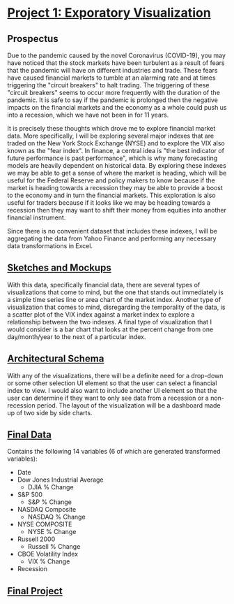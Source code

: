 # [Project 1: Exporatory Visualization](https://github.com/sheri-kamal/DATA73200-SP2020/tree/master/Exploratory)

## Prospectus
Due to the pandemic caused by the novel Coronavirus (COVID-19), you may have noticed that the stock markets have been turbulent as a result of fears that the pandemic will have on different industries and trade. These fears have caused financial markets to tumble at an alarming rate and at times triggering the "circuit breakers" to halt trading. The triggering of these "circuit breakers" seems to occur more frequently with the duration of the pandemic. It is safe to say if the pandemic is prolonged then the negative impacts on the financial markets and the economy as a whole could push us into a recession, which we have not been in for 11 years. 

It is precisely these thoughts which drove me to explore financial market data. More specifically, I will be exploring several major indexes that are traded on the New York Stock Exchange (NYSE) and to explore the VIX also known as the "fear index". In finance, a central idea is "the best indicator of future performance is past performance", which is why many forecasting models are heavily dependent on historical data. By exploring these indexes we may be able to get a sense of where the market is heading, which will be useful for the Federal Reserve and policy makers to know because if the market is heading towards a recession they may be able to provide a boost to the economy and in turn the financial markets. This exploration is also useful for traders because if it looks like we may be heading towards a recession then they may want to shift their money from equities into another financial instrument.

Since there is no convenient dataset that includes these indexes, I will be aggregating the data from Yahoo Finance and performing any necessary data transformations in Excel.

## [Sketches and Mockups](https://github.com/sheri-kamal/DATA73200-SP2020/blob/master/Exploratory/Sketches%20and%20Mockups.pdf)
With this data, specifically financial data, there are several types of visualizations that come to mind, but the one that stands out immediately is a simple time series line or area chart of the market index. Another type of visualization that comes to mind, disregarding the temporality of the data, is a scatter plot of the VIX index against a market index to explore a relationship between the two indexes. A final type of visualization that I would consider is a bar chart that looks at the percent change from one day/month/year to the next of a particular index.

## [Architectural Schema](https://github.com/sheri-kamal/DATA73200-SP2020/blob/master/Exploratory/index.html)
With any of the visualizations, there will be a definite need for a drop-down or some other selection UI element so that the user can select a financial index to view. I would also want to include another UI element so that the user can determine if they want to only see data from a recession or a non-recession period. The layout of the visualization will be a dashboard made up of two side by side charts.

## [Final Data](https://github.com/sheri-kamal/DATA73200-SP2020/blob/master/Exploratory/Final%20Dataset.csv)
Contains the following 14 variables (6 of which are generated transformed variables):
  * Date
  * Dow Jones Industrial Average
    * DJIA % Change
  * S&P 500
    * S&P % Change
  * NASDAQ Composite
    * NASDAQ % Change
  * NYSE COMPOSITE
    * NYSE % Change
  * Russell 2000
    * Russell % Change
  * CBOE Volatility Index
    * VIX % Change
  * Recession

## [Final Project](https://sheri-kamal.github.io/DATA73200-SP2020/Exploratory/)

